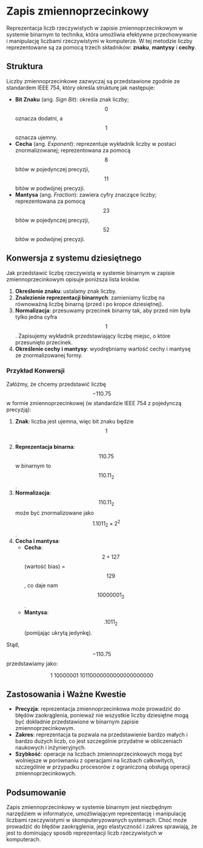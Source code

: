 # Zapis zmiennoprzecinkowy

Reprezentacja liczb rzeczywistych w zapisie zmiennoprzecinkowym w systemie binarnym to technika, która umożliwia efektywne przechowywanie i manipulację liczbami rzeczywistymi w komputerze. W tej metodzie liczby reprezentowane są za pomocą trzech składników: **znaku**, **mantysy** i **cechy**.

## Struktura

Liczby zmiennoprzecinkowe zazwyczaj są przedstawione zgodnie ze standardem IEEE 754, który określa strukturę jak następuje:

- **Bit Znaku** (ang. *Sign Bit*): określa znak liczby; $$0$$ oznacza dodatni, a $$1$$ oznacza ujemny.
- **Cecha** (ang. *Exponent*): reprezentuje wykładnik liczby w postaci znormalizowanej; reprezentowana za pomocą $$8$$ bitów w pojedynczej precyzji, $$11$$ bitów w podwójnej precyzji.
- **Mantysa** (ang. *Fraction*): zawiera cyfry znaczące liczby; reprezentowana za pomocą $$23$$ bitów w pojedynczej precyzji, $$52$$ bitów w podwójnej precyzji.

## Konwersja z systemu dziesiętnego

Jak przedstawić liczbę rzeczywistą w systemie binarnym w zapisie zmiennoprzecinkowym opisuje poniższa lista kroków.

1. **Określenie znaku**: ustalamy znak liczby.
2. **Znalezienie reprezentacji binarnych**: zamieniamy liczbę na równoważną liczbę binarną (przed i po kropce dziesiętnej).
3. **Normalizacja**: przesuwamy przecinek binarny tak, aby przed nim była tylko jedna cyfra $$1$$. Zapisujemy wykładnik przedstawiający liczbę miejsc, o które przesunięto przecinek.
4. **Określenie cechy i mantysy**: wyodrębniamy wartość cechy i mantysę ze znormalizowanej formy.

### Przykład Konwersji

Załóżmy, że chcemy przedstawić liczbę $$-110.75$$ w formie zmiennoprzecinkowej (w standardzie IEEE 754 z pojedynczą precyzją):

1. **Znak**: liczba jest ujemna, więc bit znaku będzie $$1$$.
2. **Reprezentacja binarna**: $$110.75$$ w binarnym to $$110.11_2$$.
3. **Normalizacja**: $$110.11_2$$ może być znormalizowane jako $$1.1011_2 \times 2^2$$.
4. **Cecha i mantysa**:
    - **Cecha**: $$2 + 127$$ (wartość bias) = $$129$$, co daje nam $$10000001_2$$.
    - **Mantysa**: $$.1011_2$$ (pomijając ukrytą jedynkę).

Stąd, $$-110.75$$ przedstawiamy jako:

$$1\ 10000001\ 10110000000000000000000$$

## Zastosowania i Ważne Kwestie

- **Precyzja**: reprezentacja zmiennoprzecinkowa może prowadzić do błędów zaokrąglenia, ponieważ nie wszystkie liczby dziesiętne mogą być dokładnie przedstawione w binarnym zapisie zmiennoprzecinkowym.
- **Zakres**: reprezentacja ta pozwala na przedstawienie bardzo małych i bardzo dużych liczb, co jest szczególnie przydatne w obliczeniach naukowych i inżynieryjnych.
- **Szybkość**: operacje na liczbach zmiennoprzecinkowych mogą być wolniejsze w porównaniu z operacjami na liczbach całkowitych, szczególnie w przypadku procesorów z ograniczoną obsługą operacji zmiennoprzecinkowych.

## Podsumowanie

Zapis zmiennoprzecinkowy w systemie binarnym jest niezbędnym narzędziem w informatyce, umożliwiającym reprezentację i manipulację liczbami rzeczywistymi w skomputeryzowanych systemach. Choć może prowadzić do błędów zaokrąglenia, jego elastyczność i zakres sprawiają, że jest to dominujący sposób reprezentacji liczb rzeczywistych w komputerach.
